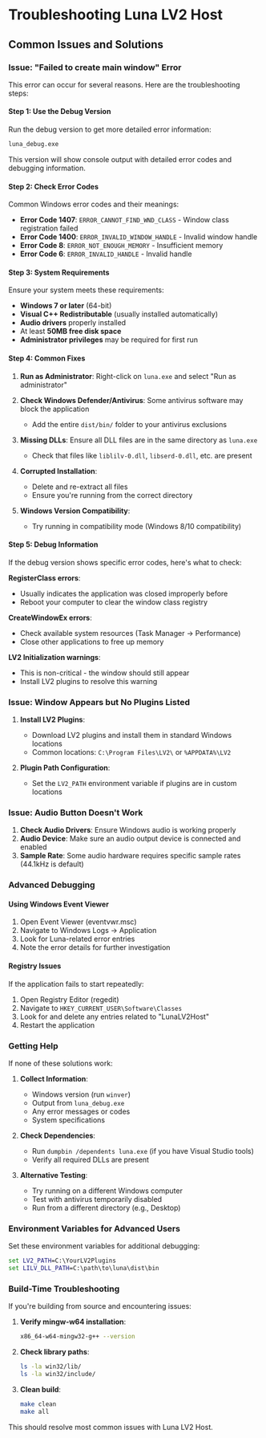 # Troubleshooting Luna LV2 Host

## Common Issues and Solutions

### Issue: "Failed to create main window" Error

This error can occur for several reasons. Here are the troubleshooting steps:

#### Step 1: Use the Debug Version
Run the debug version to get more detailed error information:
```cmd
luna_debug.exe
```

This version will show console output with detailed error codes and debugging information.

#### Step 2: Check Error Codes
Common Windows error codes and their meanings:

- **Error Code 1407**: `ERROR_CANNOT_FIND_WND_CLASS` - Window class registration failed
- **Error Code 1400**: `ERROR_INVALID_WINDOW_HANDLE` - Invalid window handle
- **Error Code 8**: `ERROR_NOT_ENOUGH_MEMORY` - Insufficient memory
- **Error Code 6**: `ERROR_INVALID_HANDLE` - Invalid handle

#### Step 3: System Requirements
Ensure your system meets these requirements:

- **Windows 7 or later** (64-bit)
- **Visual C++ Redistributable** (usually installed automatically)
- **Audio drivers** properly installed
- At least **50MB free disk space**
- **Administrator privileges** may be required for first run

#### Step 4: Common Fixes

1. **Run as Administrator**: Right-click on `luna.exe` and select "Run as administrator"

2. **Check Windows Defender/Antivirus**: Some antivirus software may block the application
   - Add the entire `dist/bin/` folder to your antivirus exclusions

3. **Missing DLLs**: Ensure all DLL files are in the same directory as `luna.exe`
   - Check that files like `liblilv-0.dll`, `libserd-0.dll`, etc. are present

4. **Corrupted Installation**: 
   - Delete and re-extract all files
   - Ensure you're running from the correct directory

5. **Windows Version Compatibility**:
   - Try running in compatibility mode (Windows 8/10 compatibility)

#### Step 5: Debug Information
If the debug version shows specific error codes, here's what to check:

**RegisterClass errors**:
- Usually indicates the application was closed improperly before
- Reboot your computer to clear the window class registry

**CreateWindowEx errors**:
- Check available system resources (Task Manager → Performance)
- Close other applications to free up memory

**LV2 Initialization warnings**:
- This is non-critical - the window should still appear
- Install LV2 plugins to resolve this warning

### Issue: Window Appears but No Plugins Listed

1. **Install LV2 Plugins**:
   - Download LV2 plugins and install them in standard Windows locations
   - Common locations: `C:\Program Files\LV2\` or `%APPDATA%\LV2`

2. **Plugin Path Configuration**:
   - Set the `LV2_PATH` environment variable if plugins are in custom locations

### Issue: Audio Button Doesn't Work

1. **Check Audio Drivers**: Ensure Windows audio is working properly
2. **Audio Device**: Make sure an audio output device is connected and enabled
3. **Sample Rate**: Some audio hardware requires specific sample rates (44.1kHz is default)

### Advanced Debugging

#### Using Windows Event Viewer
1. Open Event Viewer (eventvwr.msc)
2. Navigate to Windows Logs → Application
3. Look for Luna-related error entries
4. Note the error details for further investigation

#### Registry Issues
If the application fails to start repeatedly:
1. Open Registry Editor (regedit)
2. Navigate to `HKEY_CURRENT_USER\Software\Classes`
3. Look for and delete any entries related to "LunaLV2Host"
4. Restart the application

### Getting Help

If none of these solutions work:

1. **Collect Information**:
   - Windows version (run `winver`)
   - Output from `luna_debug.exe`
   - Any error messages or codes
   - System specifications

2. **Check Dependencies**:
   - Run `dumpbin /dependents luna.exe` (if you have Visual Studio tools)
   - Verify all required DLLs are present

3. **Alternative Testing**:
   - Try running on a different Windows computer
   - Test with antivirus temporarily disabled
   - Run from a different directory (e.g., Desktop)

### Environment Variables for Advanced Users

Set these environment variables for additional debugging:

```cmd
set LV2_PATH=C:\YourLV2Plugins
set LILV_DLL_PATH=C:\path\to\luna\dist\bin
```

### Build-Time Troubleshooting

If you're building from source and encountering issues:

1. **Verify mingw-w64 installation**:
   ```bash
   x86_64-w64-mingw32-g++ --version
   ```

2. **Check library paths**:
   ```bash
   ls -la win32/lib/
   ls -la win32/include/
   ```

3. **Clean build**:
   ```bash
   make clean
   make all
   ```

This should resolve most common issues with Luna LV2 Host.